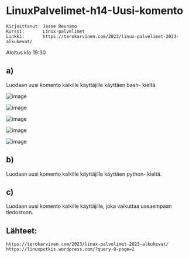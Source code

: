 # LinuxPalvelimet-h14-Uusi-komento
    Kirjoittanut: Jesse Reunamo
    Kurssi:       Linux-palvelimet
    Linkki:       https://terokarvinen.com/2023/linux-palvelimet-2023-alkukevat/


Aloitus klo 19:30
## a)
Luodaan uusi komento kaikille käyttäjille käyttäen bash- kieltä.

![image](https://user-images.githubusercontent.com/112503770/224565514-150d5dbc-11a0-4303-bfc2-bc567d4a1ff2.png)



![image](https://user-images.githubusercontent.com/112503770/224565537-ed33cdae-f9e8-4e67-9391-84fec3c51979.png)



![image](https://user-images.githubusercontent.com/112503770/224565578-f72ba82c-8d8e-4d5c-8f9f-486a3f3edbcc.png)



![image](https://user-images.githubusercontent.com/112503770/224565646-7c55d3ea-7b4b-4626-beaa-2707432e7062.png)



![image](https://user-images.githubusercontent.com/112503770/224565985-25ef82d4-234c-405d-90ed-337d8c1e0673.png)



## b)
Luodaan uusi komento kaikille käyttäjille käyttäen python- kieltä.

## c)
Luodaan uusi komento kaikille käyttäjille, joka vaikuttaa useaempaan tiedostoon.

## Lähteet:
    https://terokarvinen.com/2023/linux-palvelimet-2023-alkukevat/
    https://linuxputkis.wordpress.com/?query-8-page=2
